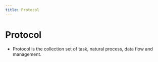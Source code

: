 ```yaml
---
title: Protocol
---
```


# Protocol
- Protocol is the collection set of task, natural process, data flow and management. 